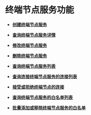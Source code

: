 # 终端节点服务功能<a name="vpcep_06_0200"></a>

-   **[创建终端节点服务](创建终端节点服务.md)**  

-   **[查询终端节点服务详情](查询终端节点服务详情.md)**  

-   **[修改终端节点服务](修改终端节点服务.md)**  

-   **[删除终端节点服务](删除终端节点服务.md)**  

-   **[查询终端节点服务列表](查询终端节点服务列表.md)**  

-   **[查询连接终端节点服务的连接列表](查询连接终端节点服务的连接列表.md)**  

-   **[接受或拒绝终端节点的连接](接受或拒绝终端节点的连接.md)**  

-   **[查询终端节点服务的白名单列表](查询终端节点服务的白名单列表.md)**  

-   **[批量添加或移除终端节点服务的白名单](批量添加或移除终端节点服务的白名单.md)**  


